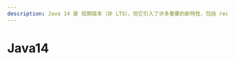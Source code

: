 ```yaml
---
description: Java 14 是 短期版本（非 LTS），但它引入了许多重要的新特性，包括 record 关键字、instanceof 模式匹配、G1 GC 改进等
---
```


# Java14


